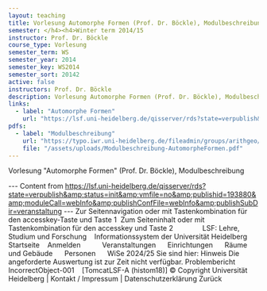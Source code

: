 ```yaml
---
layout: teaching
title: Vorlesung Automorphe Formen (Prof. Dr. Böckle), Modulbeschreibung
semester: </h4><h4>Winter term 2014/15
instructor: Prof. Dr. Böckle
course_type: Vorlesung
semester_term: WS
semester_year: 2014
semester_key: WS2014
semester_sort: 20142
active: false
instructors: Prof. Dr. Böckle
description: Vorlesung Automorphe Formen (Prof. Dr. Böckle), Modulbeschreibung
links:
  - label: "Automorphe Formen"
    url: "https://lsf.uni-heidelberg.de/qisserver/rds?state=verpublish&amp;status=init&amp;vmfile=no&amp;publishid=193880&amp;moduleCall=webInfo&amp;publishConfFile=webInfo&amp;publishSubDir=veranstaltung"
pdfs:
  - label: "Modulbeschreibung"
    url: "https://typo.iwr.uni-heidelberg.de/fileadmin/groups/arithgeo/templates/data/Vorlesungen/Modulbeschreibung-AutomorpheFormen.pdf"
    file: "/assets/uploads/Modulbeschreibung-AutomorpheFormen.pdf"
---
```


Vorlesung "Automorphe Formen" (Prof. Dr. Böckle), Modulbeschreibung

--- Content from https://lsf.uni-heidelberg.de/qisserver/rds?state=verpublish&amp;status=init&amp;vmfile=no&amp;publishid=193880&amp;moduleCall=webInfo&amp;publishConfFile=webInfo&amp;publishSubDir=veranstaltung ---
Zur Seitennavigation oder mit Tastenkombination für den accesskey-Taste und Taste 1&nbsp; Zum Seiteninhalt oder mit Tastenkombination für den accesskey und Taste 2&nbsp; &nbsp;&nbsp;&nbsp;&nbsp;&nbsp;&nbsp;&nbsp;&nbsp;&nbsp;&nbsp;&nbsp;&nbsp; LSF: Lehre, Studium und Forschung &nbsp;&nbsp;&nbsp;Informationssystem der Universit&auml;t Heidelberg Startseite &nbsp;&nbsp; Anmelden &nbsp;&nbsp; &nbsp; &nbsp;&nbsp;&nbsp;&nbsp; Veranstaltungen &nbsp;&nbsp;&nbsp;&nbsp; Einrichtungen &nbsp;&nbsp;&nbsp;&nbsp; Räume und Gebäude &nbsp;&nbsp;&nbsp;&nbsp; Personen &nbsp;&nbsp;&nbsp;&nbsp; WiSe 2024/25 Sie sind hier: Hinweis Die angeforderte Auswertung ist zur Zeit nicht verfügbar. Problembericht IncorrectObject-001 &nbsp;&nbsp; [TomcatLSF-A (histom18)] © Copyright Universität Heidelberg&nbsp;|&nbsp;Kontakt / Impressum&nbsp;|&nbsp;Datenschutzerklärung Zur&uuml;ck


